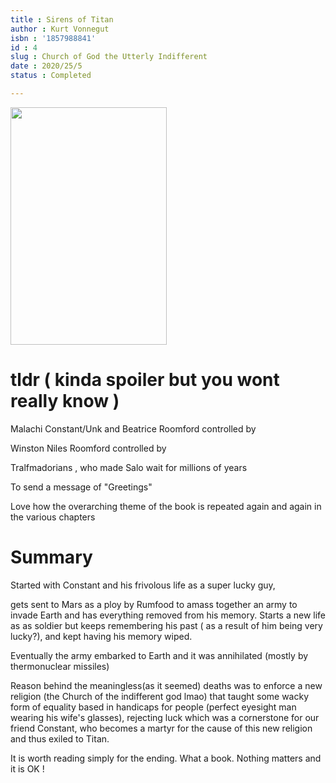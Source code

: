 ```yaml
---
title : Sirens of Titan
author : Kurt Vonnegut
isbn : '1857988841'
id : 4
slug : Church of God the Utterly Indifferent
date : 2020/25/5
status : Completed

---
```


<img src="https://www.librarypoint.org/wp-content/uploads/sites/60/2018/10/sirens.jpg" height=380px width=250px>

# tldr ( kinda spoiler but you wont really know )

Malachi Constant/Unk and Beatrice Roomford controlled by 

Winston Niles Roomford controlled by 

Tralfmadorians , who made Salo wait for millions of years

To send a message of "Greetings" 

Love how the overarching theme of the book is repeated again and again in the various chapters 

# Summary

Started with Constant and his frivolous life as a super lucky guy, 

gets sent to Mars as a ploy by Rumfood to amass together an army to invade Earth and has everything removed from his memory. Starts a new life as as soldier but keeps remembering his past ( as a result of him being very lucky?), and kept having his memory wiped. 

Eventually the army embarked to Earth and it was annihilated (mostly by thermonuclear missiles) 


Reason behind the meaningless(as it seemed) deaths was to enforce a new religion (the Church of the indifferent god lmao) that taught some wacky form of equality based in handicaps for people (perfect eyesight man wearing his wife's glasses), rejecting luck which was a cornerstone for our friend Constant, who becomes a martyr for the cause of this new religion and thus exiled to Titan. 


It is worth reading simply for the ending. What a book. Nothing matters and it is OK !
